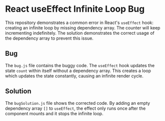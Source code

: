 # React useEffect Infinite Loop Bug

This repository demonstrates a common error in React's `useEffect` hook: creating an infinite loop by missing dependency array. The counter will keep incrementing indefinitely. The solution demonstrates the correct usage of the dependency array to prevent this issue.

## Bug

The `bug.js` file contains the buggy code.  The `useEffect` hook updates the state `count` within itself without a dependency array. This creates a loop which updates the state constantly, causing an infinite render cycle. 

## Solution

The `bugSolution.js` file shows the corrected code. By adding an empty dependency array `[]`  to `useEffect`, the effect only runs once after the component mounts and it stops the infinite loop. 